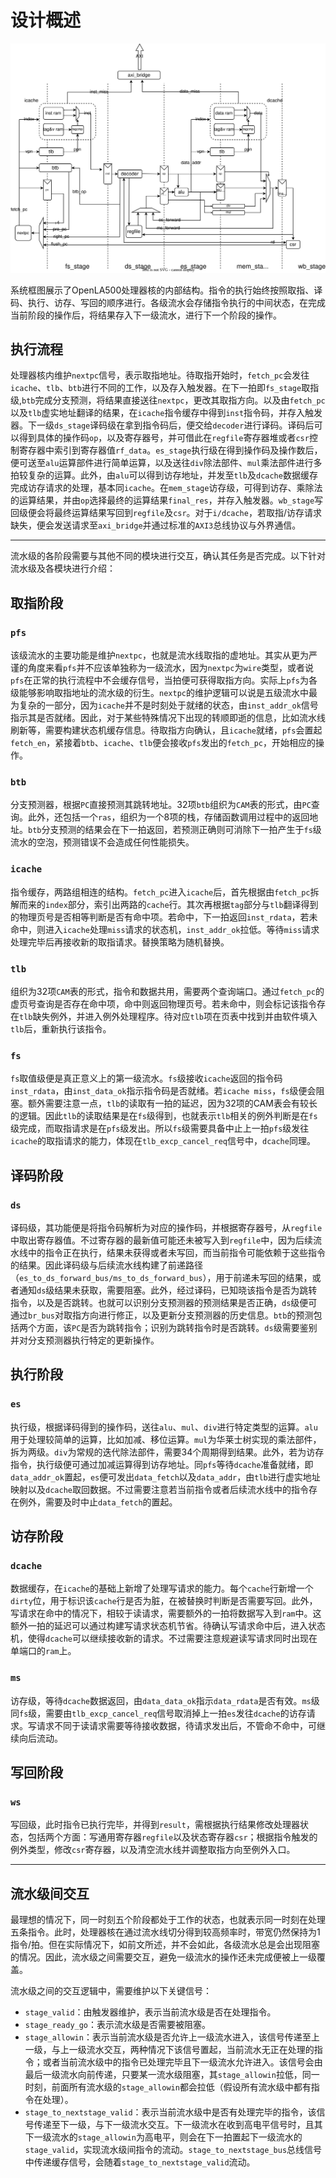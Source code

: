 # 设计概述
![系统框图](./picture/框图.svg)

系统框图展示了OpenLA500处理器核的内部结构。指令的执行始终按照取指、译码、执行、访存、写回的顺序进行。各级流水会存储指令执行的中间状态，在完成当前阶段的操作后，将结果存入下一级流水，进行下一个阶段的操作。

## 执行流程

处理器核内维护`nextpc`信号，表示取指地址。待取指开始时，`fetch_pc`会发往`icache`、`tlb`、`btb`进行不同的工作，以及存入触发器。在下一拍即`fs_stage`取指级,`btb`完成分支预测，将结果直接送往`nextpc`，更改其取指方向。以及由`fetch_pc`以及`tlb`虚实地址翻译的结果，在`icache`指令缓存中得到`inst`指令码，并存入触发器。下一级`ds_stage`译码级在拿到指令码后，便交给`decoder`进行译码。译码后可以得到具体的操作码`op`，以及寄存器号，并可借此在`regfile`寄存器堆或者`csr`控制寄存器中索引到寄存器值`rf_data`。`es_stage`执行级在得到操作码及操作数后，便可送至`alu`运算部件进行简单运算，以及送往`div`除法部件、`mul`乘法部件进行多拍较复杂的运算。此外，由`alu`可以得到访存地址，并发至`tlb`及`dcache`数据缓存完成访存请求的处理，基本同`icache`。在`mem_stage`访存级，可得到访存、乘除法的运算结果，并由`op`选择最终的运算结果`final_res`，并存入触发器。`wb_stage`写回级便会将最终运算结果写回到`regfile`及`csr`。对于`i/dcache`，若取指/访存请求缺失，便会发送请求至`axi_bridge`并通过标准的`AXI3`总线协议与外界通信。

---

流水级的各阶段需要与其他不同的模块进行交互，确认其任务是否完成。以下针对流水级及各模块进行介绍：

## 取指阶段

###  `pfs`
该级流水的主要功能是维护`nextpc`，也就是流水线取指的虚地址。其实从更为严谨的角度来看`pfs`并不应该单独称为一级流水，因为`nextpc`为`wire`类型，或者说`pfs`在正常的执行流程中不会缓存信号，当拍便可获得取指方向。实际上`pfs`为各级能够影响取指地址的流水级的衍生。`nextpc`的维护逻辑可以说是五级流水中最为复杂的一部分，因为`icache`并不是时刻处于就绪的状态，由`inst_addr_ok`信号指示其是否就绪。因此，对于某些特殊情况下出现的转顺即逝的信息，比如流水线刷新等，需要构建状态机缓存信息。待取指方向确认，且`icache`就绪，`pfs`会置起`fetch_en`，紧接着`btb`、`icache`、`tlb`便会接收`pfs`发出的`fetch_pc`，开始相应的操作。

### `btb`
分支预测器，根据`PC`直接预测其跳转地址。32项`btb`组织为`CAM`表的形式，由`PC`查询。此外，还包括一个`ras`，组织为一个8项的栈，存储函数调用过程中的返回地址。`btb`分支预测的结果会在下一拍返回，若预测正确则可消除下一拍产生于`fs`级流水的空泡，预测错误不会造成任何性能损失。

### `icache`
指令缓存，两路组相连的结构。`fetch_pc`进入`icache`后，首先根据由`fetch_pc`拆解而来的`index`部分，索引出两路的`cache`行。其次再根据`tag`部分与`tlb`翻译得到的物理页号是否相等判断是否有命中项。若命中，下一拍返回`inst_rdata`，若未命中，则进入`icache`处理`miss`请求的状态机，`inst_addr_ok`拉低。等待`miss`请求处理完毕后再接收新的取指请求。替换策略为随机替换。

### `tlb`
组织为32项`CAM`表的形式，指令和数据共用，需要两个查询端口。通过`fetch_pc`的虚页号查询是否存在命中项，命中则返回物理页号。若未命中，则会标记该指令存在`tlb`缺失例外，并进入例外处理程序。待对应`tlb`项在页表中找到并由软件填入`tlb`后，重新执行该指令。

### `fs`
`fs`取值级便是真正意义上的第一级流水。`fs`级接收`icache`返回的指令码`inst_rdata`，由`inst_data_ok`指示指令码是否就绪。若`icache miss`，`fs`级便会阻塞。额外需要注意一点，`tlb`的读取有一拍的延迟，因为32项的CAM表会有较长的逻辑。因此`tlb`的读取结果是在`fs`级得到，也就表示`tlb`相关的例外判断是在`fs`级完成，而取指请求是在`pfs`级发出。所以`fs`级需要具备中止上一拍`pfs`级发往`icache`的取指请求的能力，体现在`tlb_excp_cancel_req`信号中，`dcache`同理。
  
## 译码阶段

### `ds`
译码级，其功能便是将指令码解析为对应的操作码，并根据寄存器号，从`regfile`中取出寄存器值。不过寄存器的最新值可能还未被写入到`regfile`中，因为后续流水线中的指令正在执行，结果未获得或者未写回，而当前指令可能依赖于这些指令的结果。因此译码级与后续流水线构建了前递路径（`es_to_ds_forward_bus/ms_to_ds_forward_bus`），用于前递未写回的结果，或者通知`ds`级结果未获取，需要阻塞。此外，经过译码，已知晓该指令是否为跳转指令，以及是否跳转。也就可以识别分支预测器的预测结果是否正确，`ds`级便可通过`br_bus`对取指方向进行修正，以及更新分支预测器的历史信息。`btb`的预测包括两个方面，该`PC`是否为跳转指令；识别为跳转指令时是否跳转。`ds`级需要鉴别并对分支预测器执行特定的更新操作。

## 执行阶段

### `es`
执行级，根据译码得到的操作码，送往`alu`、`mul`、`div`进行特定类型的运算。`alu`用于处理较简单的运算，比如加减、移位运算。`mul`为华莱士树实现的乘法部件，拆为两级。`div`为常规的迭代除法部件，需要34个周期得到结果。此外，若为访存指令，执行级便可通过加减运算得到访存地址。同`pfs`等待`dcache`准备就绪，即`data_addr_ok`置起，`es`便可发出`data_fetch`以及`data_addr`，由`tlb`进行虚实地址映射以及`dcache`取回数据。不过需要注意若当前指令或者后续流水线中的指令存在例外，需要及时中止`data_fetch`的置起。

## 访存阶段

### `dcache`
数据缓存，在`icache`的基础上新增了处理写请求的能力。每个`cache`行新增一个`dirty`位，用于标识该`cache`行是否为脏，在被替换时判断是否需要写回。此外，写请求在命中的情况下，相较于读请求，需要额外的一拍将数据写入到`ram`中。这额外一拍的延迟可以通过构建写请求状态机节省。待确认写请求命中后，进入状态机，使得`dcache`可以继续接收新的请求。不过需要注意规避读写请求同时出现在单端口的`ram`上。
### `ms`
访存级，等待`dcache`数据返回，由`data_data_ok`指示`data_rdata`是否有效。`ms`级同`fs`级，需要由`tlb_excp_cancel_req`信号取消掉上一拍`es`发往`dcache`的访存请求。写请求不同于读请求需要等待接收数据，待请求发出后，不管命不命中，可继续向后流动。

## 写回阶段

### `ws`
写回级，此时指令已执行完毕，并得到`result`，需根据执行结果修改处理器状态，包括两个方面：写通用寄存器`regfile`以及状态寄存器`csr`；根据指令触发的例外类型，修改`csr`寄存器，以及清空流水线并调整取指方向至例外入口。

---
## 流水级间交互

最理想的情况下，同一时刻五个阶段都处于工作的状态，也就表示同一时刻在处理五条指令。此时，处理器核在通过流水线切分得到较高频率时，带宽仍然保持为1指令/拍。但在实际情况下，如前文所述，并不会如此，各级流水总是会出现阻塞的情况。因此，流水级之间需要交互，避免一级流水的操作还未完成便被上一级覆盖。

流水级之间的交互逻辑中，需要维护以下关键信号：

- `stage_valid`：由触发器维护，表示当前流水级是否在处理指令。
- `stage_ready_go`：表示流水级是否需要被阻塞。
- `stage_allowin`：表示当前流水级是否允许上一级流水进入，该信号传递至上一级，与上一级流水交互，两种情况下该信号置起，当前流水无正在处理的指令；或者当前流水级中的指令已处理完毕且下一级流水允许进入。该信号会由最后一级流水向前传递，只要某一流水级阻塞，其`stage_allowin`拉低，同一时刻，前面所有流水级的`stage_allowin`都会拉低（假设所有流水级中都有指令在处理）。
- `stage_to_nextstage_valid`：表示当前流水级中是否有处理完毕的指令，该信号传递至下一级，与下一级流水交互。下一级流水在收到高电平信号时，且其下一级流水的`stage_allowin`为高电平，则会在下一拍置起下一级流水的`stage_valid`，实现流水级间指令的流动。`stage_to_nextstage_bus`总线信号中传递缓存信号，会随着`stage_to_nextstage_valid`流动。
